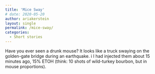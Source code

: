 ```yaml
---
title: 'Mice Sway'
# date: 2020-05-20
author: ariakerstein
layout: single
permalink: /mice-sway/
categories:
  - Short stories
---
```



Have you ever seen a drunk mouse? It looks like a truck swaying on the golden-gate bridge during an earthquake. i
I had injected them about 15 minutes ago, 15% ETOH (think: 10 shots of wild-turkey bourbon, but in mouse proportions).  

